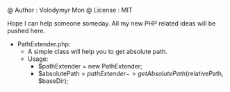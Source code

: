 @ Author  : Volodymyr Mon
@ License : MIT

Hope I can help someone someday.
All my new PHP related ideas will be pushed here.

- PathExtender.php:
  - A simple class will help you to get absolute path.
  - Usage:
	- $pathExtender = new PathExtender;
	- $absolutePath = $pathExtender->getAbsolutePath($relativePath, $baseDir);

